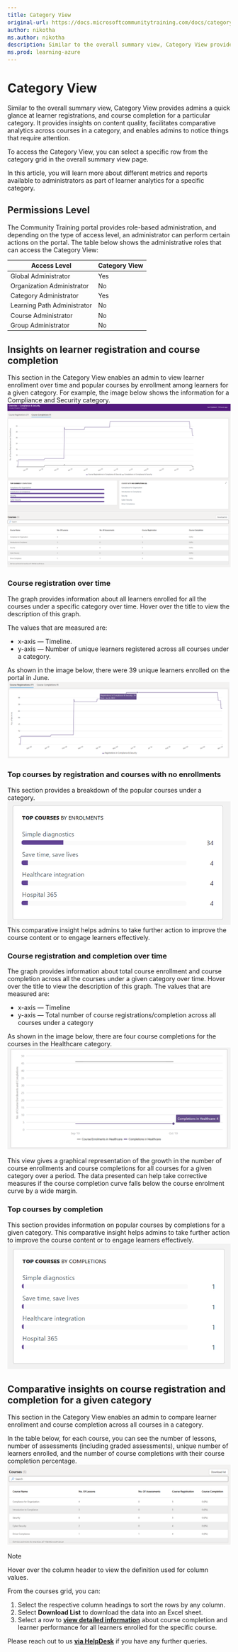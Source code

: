 ```yaml
---
title: Category View
original-url: https://docs.microsoftcommunitytraining.com/docs/category-view-report
author: nikotha
ms.author: nikotha
description: Similar to the overall summary view, Category View provides admin a quick glance at the learner enrollments, learner engagement and course completion for a particular category.
ms.prod: learning-azure
---
```


# Category View

Similar to the overall summary view, Category View provides admins a quick glance at learner registrations, and course completion for a particular category. It provides insights on content quality, facilitates comparative analytics across courses in a category, and enables admins to notice things that require attention.

To access the Category View, you can select a specific row from the category grid in the overall summary view page.

In this article, you will learn more about different metrics and reports available to administrators as part of learner analytics for a specific category.

## Permissions Level

The Community Training portal provides role-based administration, and depending on the type of access level, an administrator can perform certain actions on the portal. The table below shows the administrative roles that can access the Category View:  

|Access Level  |Category View|
|---|---|
|Global Administrator| Yes |
|Organization Administrator |No|
|Category Administrator|Yes|
|Learning Path Administrator|No|
|Course Administrator|No|
|Group Administrator|No|

## Insights on learner registration and course completion

This section in the Category View enables an admin to view learner enrollment over time and popular courses by enrollment among learners for a given category. For example, the image below shows the information for a Compliance and Security category.  
![Healthcare category](../../media/image%2839%29.png)

### Course registration over time

The graph provides information about all learners enrolled for all the courses under a specific category over time. Hover over the title to view the description of this graph.

The values that are measured are:  

* x-axis — Timeline.
* y-axis — Number of unique learners registered across all courses under a category.

As shown in the image below, there were 39 unique learners enrolled on the portal in June.  
![Healthcare Graph](../../media/image%2866%29.png)

### Top courses by registration and courses with no enrollments

This section provides a breakdown of the popular courses under a category.
![No courses with zero enrollments](../../media/image%2867%29.png)
 This comparative insight helps admins to take further action to improve the course content or to engage learners effectively.

### Course registration and completion over time

The graph provides information about total course enrollment and course completion across all the courses under a given category over time. Hover over the title to view the description of this graph. The values that are measured are:

* x-axis — Timeline
* y-axis — Total number of course registrations/completion across all courses under a category

As shown in the image below, there are four course completions for the courses in the Healthcare category.  
![4 course completion in the Healthcare](../../media/image%2869%29.png)

This view gives a graphical representation of the growth in the number of course enrollments and course completions for all courses for a given category over a period. The data presented can help take corrective measures if the course completion curve falls below the course enrolment curve by a wide margin.

### Top courses by completion

This section provides information on popular courses by completions for a given category. This comparative insight helps admins to take further action to improve the course content or to engage learners effectively.  
![Top Courses by Completion](../../media/image%2870%29.png)

## Comparative insights on course registration and completion for a given category

This section in the Category View enables an admin to compare learner enrollment and course completion across all courses in a category.

In the table below, for each course, you can see the number of lessons, number of assessments (including graded assessments),  unique number of learners enrolled, and the number of course completions with their course completion percentage.  
![Courses](../../media/image%2840%29.png)

> [!Note]    
> Hover over the column header to view the definition used for column values.

From the courses grid, you can:

1. Select the respective column headings to sort the rows by any column.
2. Select **Download List** to download the data into an Excel sheet.
3. Select a row to [**view detailed information**](./course-view-report.md) about course completion and learner performance for all learners enrolled for the specific course.


Please reach out to us [**via HelpDesk**](https://aka.ms/cthelpdesk) if you have any further queries.